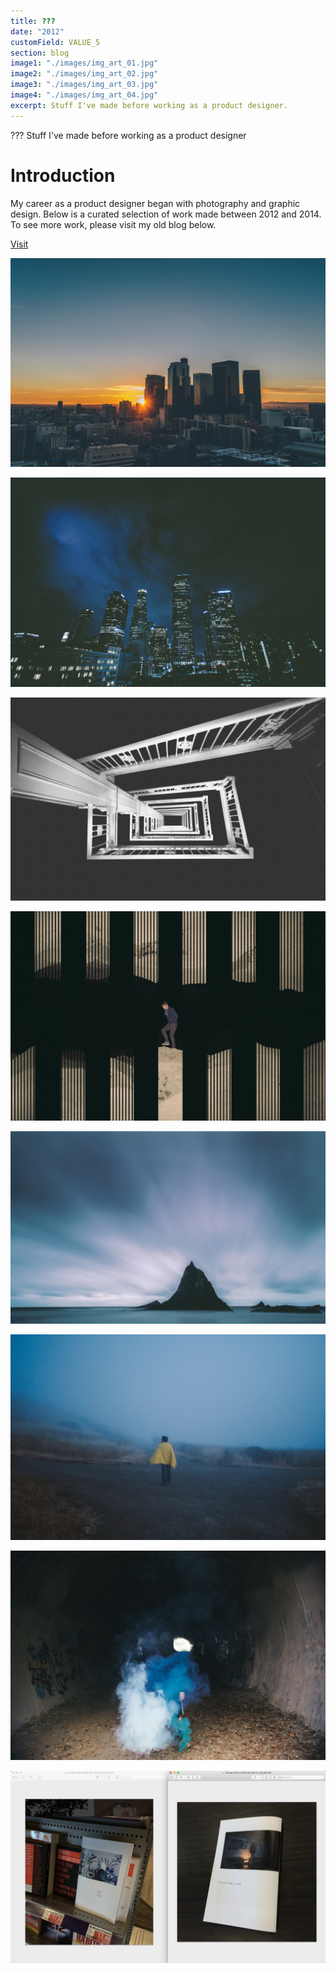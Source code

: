 ```yaml
---
title: ???
date: "2012"
customField: VALUE_5
section: blog
image1: "./images/img_art_01.jpg"
image2: "./images/img_art_02.jpg"
image3: "./images/img_art_03.jpg"
image4: "./images/img_art_04.jpg"
excerpt: Stuff I've made before working as a product designer.
---
```


<content-title>
???
</content-title>
<content-excerpt>
Stuff I've made before working as a product designer
</content-excerpt>

# Introduction

My career as a product designer began with photography and graphic design. Below is a curated selection of work made between 2012 and 2014. To see more work, please visit my old blog below.

<blog-button>
<button-visit>
<a href="https://skrapkam.tumblr.com">Visit</a>
</blog-button>

![](./images/img_art_05.jpg " ")

![](./images/img_art_06.jpg " ")

![](./images/img_art_07.jpg " ")

![](./images/img_art_08.jpg " ")

![](./images/img_art_09.jpg " ")

![](./images/img_art_10.jpg " ")

![](./images/img_art_11.jpg " ")

![](./images/img_art_12.jpg " ")
